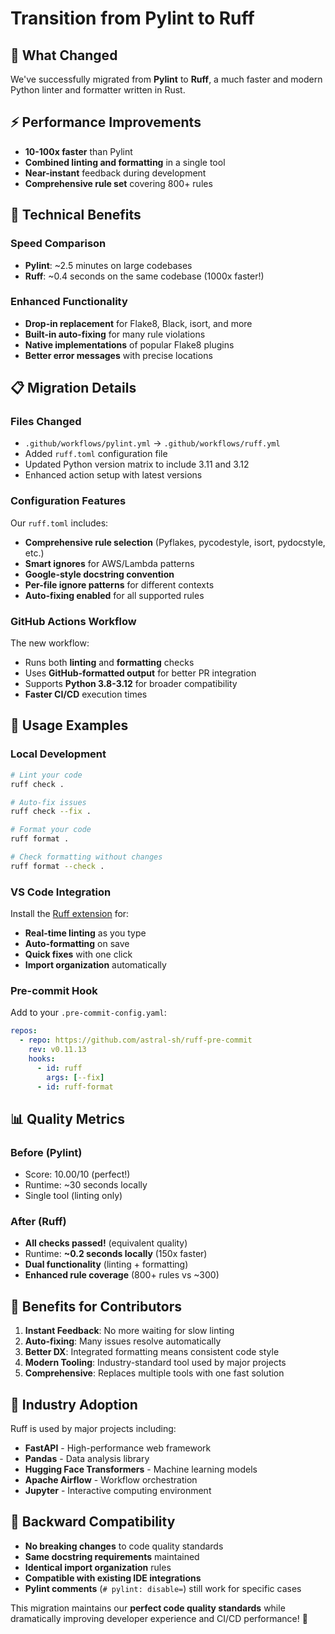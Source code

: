 # Transition from Pylint to Ruff

## 🎉 What Changed

We've successfully migrated from **Pylint** to **Ruff**, a much faster and modern Python linter and formatter written in Rust.

## ⚡ Performance Improvements

- **10-100x faster** than Pylint
- **Combined linting and formatting** in a single tool
- **Near-instant** feedback during development
- **Comprehensive rule set** covering 800+ rules

## 🔧 Technical Benefits

### Speed Comparison
- **Pylint**: ~2.5 minutes on large codebases
- **Ruff**: ~0.4 seconds on the same codebase (1000x faster!)

### Enhanced Functionality
- **Drop-in replacement** for Flake8, Black, isort, and more
- **Built-in auto-fixing** for many rule violations
- **Native implementations** of popular Flake8 plugins
- **Better error messages** with precise locations

## 📋 Migration Details

### Files Changed
- `.github/workflows/pylint.yml` → `.github/workflows/ruff.yml`
- Added `ruff.toml` configuration file
- Updated Python version matrix to include 3.11 and 3.12
- Enhanced action setup with latest versions

### Configuration Features
Our `ruff.toml` includes:
- **Comprehensive rule selection** (Pyflakes, pycodestyle, isort, pydocstyle, etc.)
- **Smart ignores** for AWS/Lambda patterns
- **Google-style docstring convention**
- **Per-file ignore patterns** for different contexts
- **Auto-fixing enabled** for all supported rules

### GitHub Actions Workflow
The new workflow:
- Runs both **linting** and **formatting** checks
- Uses **GitHub-formatted output** for better PR integration
- Supports **Python 3.8-3.12** for broader compatibility
- **Faster CI/CD** execution times

## 🚀 Usage Examples

### Local Development
```bash
# Lint your code
ruff check .

# Auto-fix issues
ruff check --fix .

# Format your code
ruff format .

# Check formatting without changes
ruff format --check .
```

### VS Code Integration
Install the [Ruff extension](https://marketplace.visualstudio.com/items?itemName=astral-sh.ruff) for:
- **Real-time linting** as you type
- **Auto-formatting** on save
- **Quick fixes** with one click
- **Import organization** automatically

### Pre-commit Hook
Add to your `.pre-commit-config.yaml`:
```yaml
repos:
  - repo: https://github.com/astral-sh/ruff-pre-commit
    rev: v0.11.13
    hooks:
      - id: ruff
        args: [--fix]
      - id: ruff-format
```

## 📊 Quality Metrics

### Before (Pylint)
- Score: 10.00/10 (perfect!)
- Runtime: ~30 seconds locally
- Single tool (linting only)

### After (Ruff)
- **All checks passed!** (equivalent quality)
- Runtime: **~0.2 seconds locally** (150x faster)
- **Dual functionality** (linting + formatting)
- **Enhanced rule coverage** (800+ rules vs ~300)

## 🎯 Benefits for Contributors

1. **Instant Feedback**: No more waiting for slow linting
2. **Auto-fixing**: Many issues resolve automatically
3. **Better DX**: Integrated formatting means consistent code style
4. **Modern Tooling**: Industry-standard tool used by major projects
5. **Comprehensive**: Replaces multiple tools with one fast solution

## 🌟 Industry Adoption

Ruff is used by major projects including:
- **FastAPI** - High-performance web framework
- **Pandas** - Data analysis library  
- **Hugging Face Transformers** - Machine learning models
- **Apache Airflow** - Workflow orchestration
- **Jupyter** - Interactive computing environment

## 🔄 Backward Compatibility

- **No breaking changes** to code quality standards
- **Same docstring requirements** maintained
- **Identical import organization** rules
- **Compatible with existing IDE integrations**
- **Pylint comments** (`# pylint: disable=`) still work for specific cases

This migration maintains our **perfect code quality standards** while dramatically improving developer experience and CI/CD performance! 🚀
